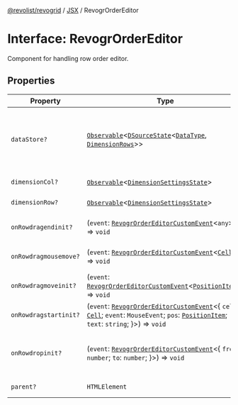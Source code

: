 [@revolist/revogrid](README.md) / [JSX](Namespace.JSX.md) / RevogrOrderEditor

# Interface: RevogrOrderEditor

Component for handling row order editor.

## Properties

| Property | Type | Description | Defined in |
| ------ | ------ | ------ | ------ |
| `dataStore?` | [`Observable`](TypeAlias.Observable.md)\<[`DSourceState`](TypeAlias.DSourceState.md)\<[`DataType`](TypeAlias.DataType.md), [`DimensionRows`](TypeAlias.DimensionRows.md)\>\> | Static stores, not expected to change during component lifetime | [src/components.d.ts:1807](https://github.com/revolist/revogrid/blob/ad41fd58f9a9de46c1cfbe02ca82c22180ee685c/src/components.d.ts#L1807) |
| `dimensionCol?` | [`Observable`](TypeAlias.Observable.md)\<[`DimensionSettingsState`](Interface.DimensionSettingsState.md)\> | Dimension settings X | [src/components.d.ts:1811](https://github.com/revolist/revogrid/blob/ad41fd58f9a9de46c1cfbe02ca82c22180ee685c/src/components.d.ts#L1811) |
| `dimensionRow?` | [`Observable`](TypeAlias.Observable.md)\<[`DimensionSettingsState`](Interface.DimensionSettingsState.md)\> | Dimension settings Y | [src/components.d.ts:1815](https://github.com/revolist/revogrid/blob/ad41fd58f9a9de46c1cfbe02ca82c22180ee685c/src/components.d.ts#L1815) |
| `onRowdragendinit?` | (`event`: [`RevogrOrderEditorCustomEvent`](Interface.RevogrOrderEditorCustomEvent.md)\<`any`\>) => `void` | Row drag ended started | [src/components.d.ts:1819](https://github.com/revolist/revogrid/blob/ad41fd58f9a9de46c1cfbe02ca82c22180ee685c/src/components.d.ts#L1819) |
| `onRowdragmousemove?` | (`event`: [`RevogrOrderEditorCustomEvent`](Interface.RevogrOrderEditorCustomEvent.md)\<[`Cell`](Interface.Cell.md)\>) => `void` | Row mouse move started | [src/components.d.ts:1823](https://github.com/revolist/revogrid/blob/ad41fd58f9a9de46c1cfbe02ca82c22180ee685c/src/components.d.ts#L1823) |
| `onRowdragmoveinit?` | (`event`: [`RevogrOrderEditorCustomEvent`](Interface.RevogrOrderEditorCustomEvent.md)\<[`PositionItem`](Interface.PositionItem.md)\>) => `void` | Row move started | [src/components.d.ts:1827](https://github.com/revolist/revogrid/blob/ad41fd58f9a9de46c1cfbe02ca82c22180ee685c/src/components.d.ts#L1827) |
| `onRowdragstartinit?` | (`event`: [`RevogrOrderEditorCustomEvent`](Interface.RevogrOrderEditorCustomEvent.md)\<\{ `cell`: [`Cell`](Interface.Cell.md); `event`: `MouseEvent`; `pos`: [`PositionItem`](Interface.PositionItem.md); `text`: `string`; \}\>) => `void` | Row drag started | [src/components.d.ts:1831](https://github.com/revolist/revogrid/blob/ad41fd58f9a9de46c1cfbe02ca82c22180ee685c/src/components.d.ts#L1831) |
| `onRowdropinit?` | (`event`: [`RevogrOrderEditorCustomEvent`](Interface.RevogrOrderEditorCustomEvent.md)\<\{ `from`: `number`; `to`: `number`; \}\>) => `void` | Row dragged, new range ready to be applied | [src/components.d.ts:1840](https://github.com/revolist/revogrid/blob/ad41fd58f9a9de46c1cfbe02ca82c22180ee685c/src/components.d.ts#L1840) |
| `parent?` | `HTMLElement` | Parent element | [src/components.d.ts:1847](https://github.com/revolist/revogrid/blob/ad41fd58f9a9de46c1cfbe02ca82c22180ee685c/src/components.d.ts#L1847) |
